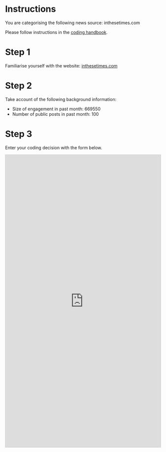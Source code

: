 # Instructions

You are categorising the following news source: inthesetimes.com

Please follow instructions in the [coding handbook](http://comprop.oii.ox.ac.uk/).

# Step 1

Familiarise yourself with the website: [inthesetimes.com](inthesetimes.com)

# Step 2

Take account of the following background information:

* Size of engagement in past month: 669550
* Number of public posts in past month: 100

# Step 3

Enter your coding decision with the form below.

<iframe class="airtable-embed"
    src="https://airtable.com/embed/shra38QF3aALor26z?backgroundColor=blue&prefill_Media%20source=&prefill_Coder=Alice" frameborder="0"
    onmousewheel="" width="100%" height="950" style="background: transparent; border: 1px solid #ccc;"></iframe>